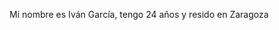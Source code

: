 Mi nombre es Iván García, tengo 24 años y resido en Zaragoza

<!--
**ivetto73/Ivetto73** is a ✨ _special_ ✨ repository because its `README.md` (this file) appears on your GitHub profile.

Actualmente estoy trabajando como técnico comercial en un laboratorio de Metrología
He retomado mis estudios con una especialización en IA y BIG DATA
Mis estudios previos es un grado supeior en robotica u automatización
Sobre mis gustos y aficiones algunas serían las siguientes:
- Hacer deportes como padel o fútbol.
- Ir al gimnasio para mantenerme en forma.
- Ver peliculas, series y algún día terminar de ver el anime One Piece
- Jugar a videojuegos con amigos
- Hacer viajes con mi novia
-"Intentar" domesticar a mi perro que es un pastor belga malinois
-->

